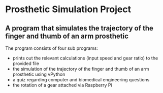 # Prosthetic Simulation Project
## A program that simulates the trajectory of the finger and thumb of an arm prosthetic
The program consists of four sub programs:
- prints out the relevant calculations (input speed and gear ratio) to the provided file
- the simulation of the trajectory of the finger and thumb of an arm prosthetic using vPython
- a quiz regarding computer and biomedical engineering questions
- the rotation of a gear attached via Raspberry Pi
